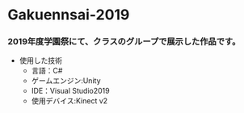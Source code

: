 # Gakuennsai-2019
### 2019年度学園祭にて、クラスのグループで展示した作品です。

- 使用した技術
  - 言語：C#
  - ゲームエンジン:Unity
  - IDE：Visual Studio2019
  - 使用デバイス:Kinect v2
